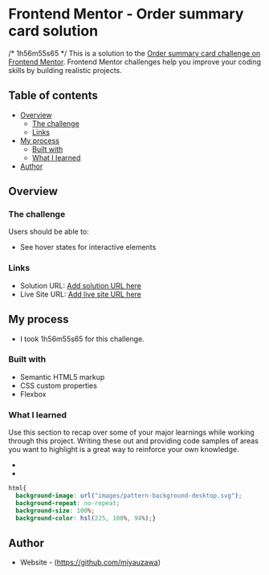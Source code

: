 # Frontend Mentor - Order summary card solution
/* 1h56m55s65 */
This is a solution to the [Order summary card challenge on Frontend Mentor](https://www.frontendmentor.io/challenges/order-summary-component-QlPmajDUj). Frontend Mentor challenges help you improve your coding skills by building realistic projects.

## Table of contents

- [Overview](#overview)
  - [The challenge](#the-challenge)
  - [Links](#links)
- [My process](#my-process)
  - [Built with](#built-with)
  - [What I learned](#what-i-learned)
- [Author](#author)



## Overview

### The challenge

Users should be able to:

- See hover states for interactive elements

### Links

- Solution URL: [Add solution URL here](https://github.com/miyauzawa/my-challenge3)
- Live Site URL: [Add live site URL here](https://miyauzawa.github.io/my-challenge3/)

## My process

- I took 1h56m55s65 for this challenge.

### Built with

- Semantic HTML5 markup
- CSS custom properties
- Flexbox

### What I learned

Use this section to recap over some of your major learnings while working through this project. Writing these out and providing code samples of areas you want to highlight is a great way to reinforce your own knowledge.

- <!-- DO NOT FORGET TO LINK YOUR CSS FILE -->
- <!-- I struggled with adjusting the background. -->
```css
html{
  background-image: url("images/pattern-background-desktop.svg");
  background-repeat: no-repeat;
  background-size: 100%;
  background-color: hsl(225, 100%, 94%);}
```

## Author

- Website - (https://github.com/miyauzawa)
